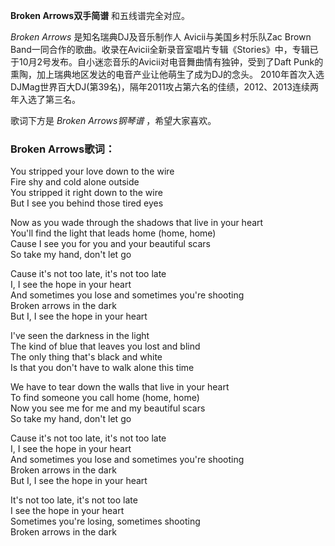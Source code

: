 

**Broken Arrows双手简谱** 和五线谱完全对应。

_Broken Arrows_ 是知名瑞典DJ及音乐制作人 Avicii与美国乡村乐队Zac Brown
Band一同合作的歌曲。收录在Avicii全新录音室唱片专辑《Stories》中，专辑已于10月2号发布。自小迷恋音乐的Avicii对电音舞曲情有独钟，受到了Daft
Punk的熏陶，加上瑞典地区发达的电音产业让他萌生了成为DJ的念头。
2010年首次入选DJMag世界百大DJ(第39名)，隔年2011攻占第六名的佳绩，2012、2013连续两年入选了第三名。

歌词下方是 _Broken Arrows钢琴谱_ ，希望大家喜欢。

### Broken Arrows歌词：

You stripped your love down to the wire  
Fire shy and cold alone outside  
You stripped it right down to the wire  
But I see you behind those tired eyes

Now as you wade through the shadows that live in your heart  
You'll find the light that leads home (home, home)  
Cause I see you for you and your beautiful scars  
So take my hand, don't let go

Cause it's not too late, it's not too late  
I, I see the hope in your heart  
And sometimes you lose and sometimes you're shooting  
Broken arrows in the dark  
But I, I see the hope in your heart

I've seen the darkness in the light  
The kind of blue that leaves you lost and blind  
The only thing that's black and white  
Is that you don't have to walk alone this time

We have to tear down the walls that live in your heart  
To find someone you call home (home, home)  
Now you see me for me and my beautiful scars  
So take my hand, don't let go

Cause it's not too late, it's not too late  
I, I see the hope in your heart  
And sometimes you lose and sometimes you're shooting  
Broken arrows in the dark  
But I, I see the hope in your heart

It's not too late, it's not too late  
I see the hope in your heart  
Sometimes you're losing, sometimes shooting  
Broken arrows in the dark

